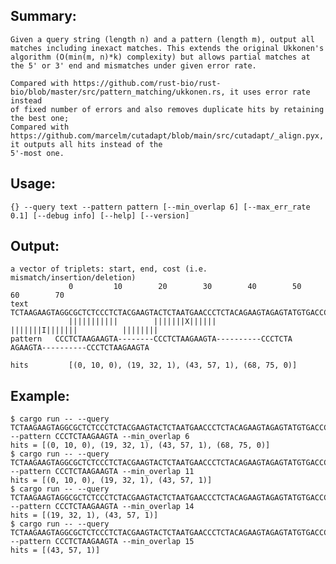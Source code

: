 ## Summary: 
    Given a query string (length n) and a pattern (length m), output all matches including inexact matches. This extends the original Ukkonen's algorithm (O(min(m, n)*k) complexity) but allows partial matches at the 5' or 3' end and mismatches under given error rate. 

    Compared with https://github.com/rust-bio/rust-bio/blob/master/src/pattern_matching/ukkonen.rs, it uses error rate instead
    of fixed number of errors and also removes duplicate hits by retaining the best one; 
    Compared with https://github.com/marcelm/cutadapt/blob/main/src/cutadapt/_align.pyx, it outputs all hits instead of the 
    5'-most one.

## Usage:
    {} --query text --pattern pattern [--min_overlap 6] [--max_err_rate 0.1] [--debug info] [--help] [--version]

## Output:
    a vector of triplets: start, end, cost (i.e. mismatch/insertion/deletion)
                 0         10        20        30        40        50        60        70
    text         TCTAAGAAGTAGGCGCTCTCCCTCTACGAAGTACTCTAATGAACCCTCTACAGAAGTAGAGTATGTGACCCTCTAA
                 |||||||||||        |||||||X||||||          |||||||I|||||||          ||||||||
    pattern   CCCTCTAAGAAGTA--------CCCTCTAAGAAGTA----------CCCTCTA AGAAGTA----------CCCTCTAAGAAGTA

    hits         [(0, 10, 0), (19, 32, 1), (43, 57, 1), (68, 75, 0)]
    
## Example:

    $ cargo run -- --query TCTAAGAAGTAGGCGCTCTCCCTCTACGAAGTACTCTAATGAACCCTCTACAGAAGTAGAGTATGTGACCCTCTAA --pattern CCCTCTAAGAAGTA --min_overlap 6
    hits = [(0, 10, 0), (19, 32, 1), (43, 57, 1), (68, 75, 0)]
    $ cargo run -- --query TCTAAGAAGTAGGCGCTCTCCCTCTACGAAGTACTCTAATGAACCCTCTACAGAAGTAGAGTATGTGACCCTCTAA --pattern CCCTCTAAGAAGTA --min_overlap 11
    hits = [(0, 10, 0), (19, 32, 1), (43, 57, 1)]
    $ cargo run -- --query TCTAAGAAGTAGGCGCTCTCCCTCTACGAAGTACTCTAATGAACCCTCTACAGAAGTAGAGTATGTGACCCTCTAA --pattern CCCTCTAAGAAGTA --min_overlap 14
    hits = [(19, 32, 1), (43, 57, 1)]
    $ cargo run -- --query TCTAAGAAGTAGGCGCTCTCCCTCTACGAAGTACTCTAATGAACCCTCTACAGAAGTAGAGTATGTGACCCTCTAA --pattern CCCTCTAAGAAGTA --min_overlap 15
    hits = [(43, 57, 1)]

